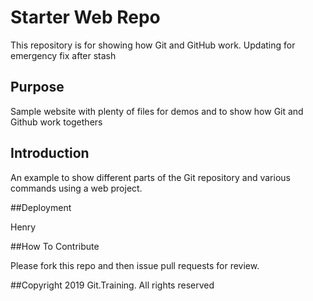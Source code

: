 # Starter Web Repo

This repository is for showing how Git and GitHub work. Updating for emergency fix after stash

## Purpose

Sample website with plenty of files for demos and to show how Git and Github work togethers

## Introduction

An example to show different parts of the Git repository and various commands using a web project.

##Deployment

Henry

##How To Contribute

Please fork this repo and then issue pull requests for review.

##Copyright
2019 Git.Training. All rights reserved